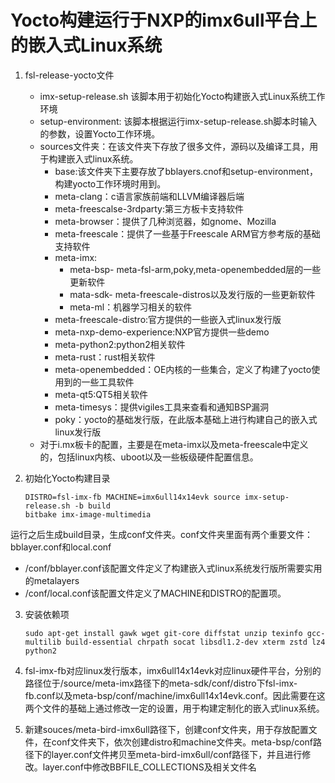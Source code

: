 # Yocto构建运行于NXP的imx6ull平台上的嵌入式Linux系统

1. fsl-release-yocto文件
   + imx-setup-release.sh 该脚本用于初始化Yocto构建嵌入式Linux系统工作环境
   + setup-environment: 该脚本根据运行imx-setup-release.sh脚本时输入的参数，设置Yocto工作环境。
   + sources文件夹：在该文件夹下存放了很多文件，源码以及编译工具，用于构建嵌入式linux系统。
     + base:该文件夹下主要存放了bblayers.cnof和setup-environment，构建yocto工作环境时用到。
     + meta-clang：c语言家族前端和LLVM编译器后端
     + meta-freescalse-3rdparty:第三方板卡支持软件
     + meta-browser：提供了几种浏览器，如gnome、Mozilla
     + meta-freescale：提供了一些基于Freescale ARM官方参考版的基础支持软件
     + meta-imx:
       + meta-bsp- meta-fsl-arm,poky,meta-openembedded层的一些更新软件
       + mata-sdk- meta-freescale-distros以及发行版的一些更新软件
       + meta-ml：机器学习相关的软件
     + meta-freescale-distro:官方提供的一些嵌入式linux发行版
     + meta-nxp-demo-experience:NXP官方提供一些demo
     + meta-python2:python2相关软件
     + meta-rust：rust相关软件
     + meta-openembedded：OE内核的一些集合，定义了构建了yocto使用到的一些工具软件
     + meta-qt5:QT5相关软件
     + meta-timesys：提供vigiles工具来查看和通知BSP漏洞
     + poky：yocto的基础发行版，在此版本基础上进行构建自己的嵌入式linux发行版
   + 对于i.mx板卡的配置，主要是在meta-imx以及meta-freescale中定义的，包括linux内核、uboot以及一些板级硬件配置信息。

2. 初始化Yocto构建目录

   ```shell
   DISTRO=fsl-imx-fb MACHINE=imx6ull14x14evk source imx-setup-release.sh -b build
   bitbake imx-image-multimedia
   ```

运行之后生成build目录，生成conf文件夹。conf文件夹里面有两个重要文件：bblayer.conf和local.conf

+ /conf/bblayer.conf该配置文件定义了构建嵌入式linux系统发行版所需要实用的metalayers
+ /conf/local.conf该配置文件定义了MACHINE和DISTRO的配置项。

3. 安装依赖项

   ```shell
   sudo apt-get install gawk wget git-core diffstat unzip texinfo gcc-multilib build-essential chrpath socat libsdl1.2-dev xterm zstd lz4 python2
   ```

   

4. fsl-imx-fb对应linux发行版本，imx6ull14x14evk对应linux硬件平台，分别的路径位于/source/meta-imx路径下的meta-sdk/conf/distro下fsl-imx-fb.conf以及meta-bsp/conf/machine/imx6ull14x14evk.conf。因此需要在这两个文件的基础上通过修改一定的设置，用于构建定制化的嵌入式linux系统。
5. 新建souces/meta-bird-imx6ull路径下，创建conf文件夹，用于存放配置文件，在conf文件夹下，依次创建distro和machine文件夹。meta-bsp/conf路径下的layer.conf文件拷贝至meta-bird-imx6ull/conf路径下，并且进行修改。layer.conf中修改BBFILE_COLLECTIONS及相关文件名
